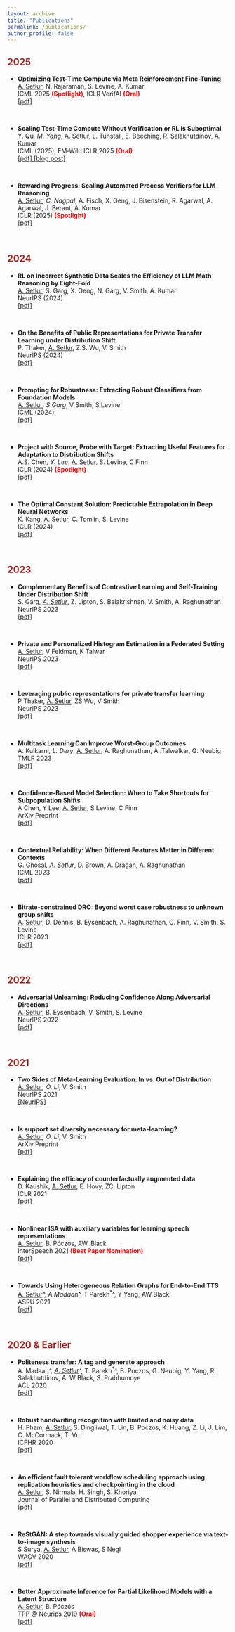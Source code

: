 ```yaml
---
layout: archive
title: "Publications"
permalink: /publications/
author_profile: false
---
```


## <span style="color:brown"> 2025 </span>

* **Optimizing Test-Time Compute via Meta Reinforcement Fine-Tuning**
<br><ins>A. Setlur</ins>, N. Rajaraman, S. Levine, A. Kumar
<br>ICML 2025 <span style="color:red">**(Spotlight)**</span>, ICLR VerifAI <span style="color:red">**(Oral)**</span>
<br> <a href="https://arxiv.org/abs/2503.07572"> [pdf] </a>
<br>

* **Scaling Test-Time Compute Without Verification or RL is Suboptimal**
<br>Y. Qu<sup>*</sup>, M. Yang<sup>*</sup>, <ins>A. Setlur</ins>, L. Tunstall, E. Beeching, R. Salakhutdinov, A. Kumar
<br>ICML (2025), FM‑Wild ICLR 2025 <span style="color:red">**(Oral)**</span> 
<br> <a href="https://arxiv.org/abs/2503.07572"> [pdf] </a> <a href="https://blog.ml.cmu.edu/2025/01/08/optimizing-llm-test-time-compute-involves-solving-a-meta-rl-problem/"> [blog post] </a>  
<br>




* **Rewarding Progress: Scaling Automated Process Verifiers for LLM Reasoning**
<br><ins>A. Setlur</ins><sup>*</sup>, C. Nagpal<sup>*</sup>, A. Fisch, X. Geng, J. Eisenstein, R. Agarwal, A. Agarwal, J. Berant, A. Kumar
<br> ICLR (2025) <span style="color:red">**(Spotlight)**</span> 
<br> <a href="https://arxiv.org/abs/2410.08146"> [pdf] </a>
<br>

## <span style="color:brown"> 2024 </span>
* **RL on Incorrect Synthetic Data Scales the Efficiency of LLM Math Reasoning by Eight-Fold**
<br><ins>A. Setlur</ins>, S. Garg, X. Geng, N. Garg, V. Smith, A. Kumar
<br>NeurIPS (2024)
<br> <a href="https://arxiv.org/abs/2406.14532"> [pdf] </a>
<br>

* **On the Benefits of Public Representations for Private Transfer Learning under Distribution Shift**
<br>P. Thaker, <ins>A. Setlur</ins>, Z.S. Wu, V. Smith
<br>NeurIPS (2024)
<br> <a href="https://arxiv.org/abs/2406.14532"> [pdf] </a>
<br>


* **Prompting for Robustness: Extracting Robust Classifiers from Foundation Models**
<br><ins>A. Setlur</ins><sup>*</sup>, S Garg<sup>*</sup>, V Smith, S Levine
<br>ICML (2024)
<br> <a href="https://proceedings.mlr.press/v235/setlur24a.html"> [pdf] </a>
<br>

* **Project with Source, Probe with Target: Extracting Useful Features for Adaptation to Distribution Shifts**
<br>A.S. Chen<sup>*</sup>, Y. Lee<sup>*</sup>, <ins>A. Setlur</ins>, S. Levine, C Finn
<br>ICLR (2024) <span style="color:red">**(Spotlight)**</span> 
<br> <a href="https://arxiv.org/abs/2312.03318"> [pdf]</a>
<br>

* **The Optimal Constant Solution: Predictable Extrapolation in Deep Neural Networks**
<br>K. Kang, <ins>A. Setlur</ins>, C. Tomlin, S. Levine
<br>ICLR (2024)
<br> <a href="https://arxiv.org/abs/2312.03318"> [pdf] </a>
<br>




## <span style="color:brown"> 2023 </span>
* **Complementary Benefits of Contrastive Learning and Self-Training Under Distribution Shift**
<br>S. Garg<sup>*</sup>, <ins>A. Setlur</ins><sup>*</sup>, Z. Lipton, S. Balakrishnan, V. Smith, A. Raghunathan
<br> NeurIPS 2023
<br> <a href="https://arxiv.org/abs/2312.03318">[pdf] </a>
<br>

* **Private and Personalized Histogram Estimation in a Federated Setting**
<br><ins>A. Setlur</ins>, V Feldman, K Talwar
<br> NeurIPS 2023
<br> <a href="https://openreview.net/pdf?id=XSfsvBoc8M">[pdf]</a>
<br>

* **Leveraging public representations for private transfer learning**
<br>P Thaker, <ins>A. Setlur</ins>, ZS Wu, V Smith
<br> NeurIPS 2023
<br> <a href="https://arxiv.org/abs/2312.15551">[pdf]</a>
<br>

* **Multitask Learning Can Improve Worst-Group Outcomes**
<br>A. Kulkarni<sup>*</sup>, L. Dery<sup>*</sup>, <ins>A. Setlur</ins>, A. Raghunathan, A .Talwalkar, G. Neubig
<br> TMLR 2023
<br> <a href="https://arxiv.org/pdf/2312.03151">[pdf]</a>
<br>


* **Confidence-Based Model Selection: When to Take Shortcuts for Subpopulation Shifts**
<br>A Chen, Y Lee, <ins>A. Setlur</ins>, S Levine, C Finn
<br> ArXiv Preprint
<br> <a href="https://arxiv.org/pdf/2306.11120">[pdf]</a>
<br>


* **Contextual Reliability: When Different Features Matter in Different Contexts**
<br>G. Ghosal<sup>*</sup>, <ins>A. Setlur</ins><sup>*</sup>, D. Brown, A. Dragan, A. Raghunathan
<br> ICML 2023
<br> <a href="https://arxiv.org/abs/2307.10026">[pdf]</a>
<br>


* **Bitrate-constrained DRO: Beyond worst case robustness to unknown group shifts** 
<br><ins>A. Setlur</ins>, D. Dennis, B. Eysenbach, A. Raghunathan, C. Finn, V. Smith, S. Levine
<br> ICLR 2023
<br> <a href="https://arxiv.org/abs/2302.02931">[pdf]</a>
<br>

## <span style="color:brown"> 2022 </span>


* **Adversarial Unlearning: Reducing Confidence Along Adversarial Directions**
<br><ins>A. Setlur</ins>, B. Eysenbach, V. Smith, S. Levine
<br> NeurIPS 2022
<br> <a href="https://arxiv.org/abs/2302.02931">[pdf]</a>
<br>


## <span style="color:brown"> 2021 </span>

* **Two Sides of Meta-Learning Evaluation: In vs. Out of Distribution**
<br><ins>A. Setlur</ins><sup>*</sup>, O. Li<sup>*</sup>, V. Smith
<br> NeurIPS 2021
<br> <a href="https://arxiv.org/abs/2102.11503">[NeurIPS]</a>
<br>


* **Is support set diversity necessary for meta-learning?**
<br><ins>A. Setlur</ins><sup>*</sup>, O. Li<sup>*</sup>, V. Smith
<br> ArXiv Preprint
<br> <a href="https://arxiv.org/pdf/2011.14048">[pdf]</a>
<br>

* **Explaining the efficacy of counterfactually augmented data**
<br>D. Kaushik, <ins>A. Setlur</ins>, E. Hovy, ZC. Lipton
<br> ICLR 2021
<br> <a href="https://arxiv.org/abs/2010.02114">[pdf]</a>
<br>



* **Nonlinear ISA with auxiliary variables for learning speech representations**
<br><ins>A. Setlur</ins>, B. Póczos, AW. Black
<br> InterSpeech 2021  <span style="color:red">**(Best Paper Nomination)**</span>
<br> <a href="https://arxiv.org/abs/2007.12948">[pdf]</a>
<br>


* **Towards Using Heterogeneous Relation Graphs for End-to-End TTS**
<br><ins>A. Setlur</ins><sup>*</sup>^, A Madaan<sup>*</sup>^, T Parekh<sup>*</sup>^, Y Yang, AW Black
<br> ASRU 2021
<br> <a href="https://arxiv.org/abs/2102.11503">[pdf]</a>
<br>



## <span style="color:brown"> 2020 & Earlier </span>



* **Politeness transfer: A tag and generate approach**
<br>A. Madaan<sup>*</sup>^, <ins>A. Setlur</ins><sup>*</sup>^, T. Parekh<sup>*</sup>^, B. Poczos, G. Neubig, Y. Yang, R. Salakhutdinov, A. W Black, S. Prabhumoye
<br> ACL 2020
<br> <a href="https://arxiv.org/abs/2004.14257">[pdf]</a>
<br>



* **Robust handwriting recognition with limited and noisy data**
<br>H. Pham, <ins>A. Setlur</ins>, S. Dingliwal, T. Lin, B. Poczos, K. Huang, Z. Li, J. Lim, C. McCormack, T. Vu
<br> ICFHR 2020
<br> <a href="https://arxiv.org/abs/2008.08148">[pdf]</a>
<br>


* **An efficient fault tolerant workflow scheduling approach using replication heuristics and checkpointing in the cloud**
<br><ins>A. Setlur</ins>, S. Nirmala, H. Singh, S. Khoriya
<br> Journal of Parallel and Distributed Computing
<br> <a href="https://arxiv.org/abs/2102.11503">[pdf]</a>
<br>


* **ReStGAN: A step towards visually guided shopper experience via text-to-image synthesis**
<br>S Surya, <ins>A. Setlur</ins>, A Biswas, S Negi
<br> WACV 2020
<br> <a href="https://arxiv.org/abs/2102.11503">[pdf]</a>
<br>


* **Better Approximate Inference for Partial Likelihood Models with a Latent Structure**
<br><ins>A. Setlur</ins>, B. Póczós
<br> TPP @ Neurips 2019 <span style="color:red">**(Oral)**</span>
<br> <a href="https://arxiv.org/abs/2102.11503">[pdf]</a>
<br>
